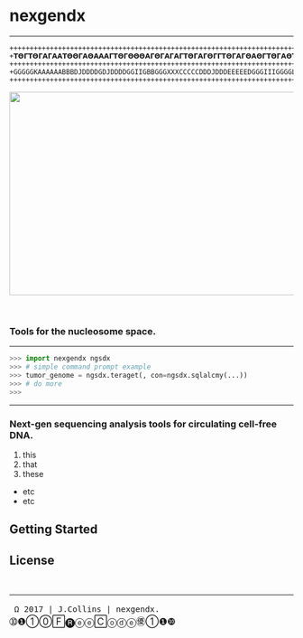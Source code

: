 # **__nexgendx__**

-----------------------

<center>

```
++++++++++++++++++++++++++++++++++++++++++++++++++++++++++++++++++++++++++++++++++++++++++++
+𝝩𝝝𝝘𝝩𝝝𝝘𝝖𝝘𝝖𝝖𝝩𝝝𝝝𝝘𝝖𝝝𝝖𝝖𝝖𝝘𝝩𝝝𝝘𝝝𝝝𝝝𝝖𝝘𝝝𝝘𝝖𝝘𝝖𝝘𝝩𝝝𝝘𝝖𝝘𝝝𝝘𝝘𝝩𝝝𝝘𝝖𝝘𝝝𝝖𝝝𝝘𝝩𝝝𝝘𝝖𝝝𝝩𝝩𝝝𝝖𝝘𝝖𝝝𝝩𝝩𝝝𝝘𝝖𝝖𝝝𝝩𝝖𝝖𝝝𝝩𝝩𝝝𝝝𝝩𝝩
++++++++++++++++++++++++++++++++++++++++++++++++++++++++++++++++++++++++++++++++++++++++++++
+GGGGGKAAAAAABBBDJDDDDGDJDDDDGGIIGBBGGGXXXCCCCCDDDJDDDEEEEEDGGGIIIGGGGLGLGLKHHHHHKGKKKJLKPKL
++++++++++++++++++++++++++++++++++++++++++++++++++++++++++++++++++++++++++++++++++++++++++++
```

</center>

<img src="https://c1.staticflickr.com/3/2903/33396363580_b8905436ed_c.jpg" 
align="center" width=900 height=360>

<br>

### **Tools for the nucleosome space.**

----------------------

```python
>>> import nexgendx ngsdx
>>> # simple command prompt example
>>> tumor_genome = ngsdx.teraget(, con=ngsdx.sqlalcmy(...))
>>> # do more
>>> 

```

-----


### Next-gen sequencing analysis tools for circulating cell-free DNA. 
1. this
2. that
3. these
 - etc
 - etc 


## Getting Started

## License 





<br>




---------
<big>`` Ω 2017 | J.Collins | nexgendx.``     ➉❶①⓪🄵🅡ⓔⓔ🄲ⓞⓓⓔ㊝①❶❿</big>
